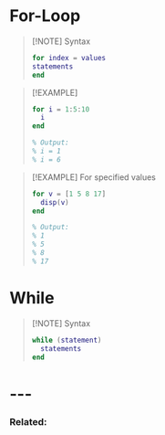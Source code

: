 # For-Loop

> [!NOTE] Syntax
> ```matlab
> for index = values
> statements
> end
> ```

> [!EXAMPLE]
> ```matlab
> for i = 1:5:10
> 	i
> end
> 
> % Output:
> % i = 1
> % i = 6
> ```

> [!EXAMPLE] For specified values
> ```matlab
> for v = [1 5 8 17]
> 	disp(v)
> end
> 
> % Output:
> % 1
> % 5
> % 8
> % 17
> ```

# While
> [!NOTE] Syntax
> ```matlab
> while (statement)
> 	statements
> end
> ```
# ---
### Related:
